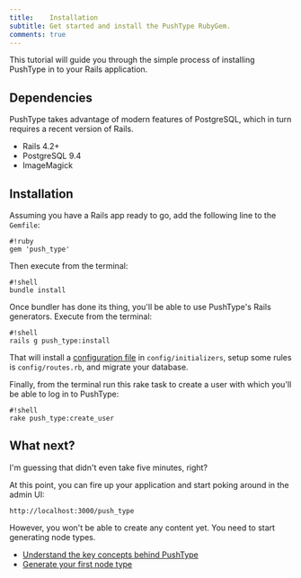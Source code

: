 ```yaml
---
title:    Installation
subtitle: Get started and install the PushType RubyGem.
comments: true
---
```


This tutorial will guide you through the simple process of installing PushType in to your Rails application.

## Dependencies

PushType takes advantage of modern features of PostgreSQL, which in turn requires a recent version of Rails.

* Rails 4.2+
* PostgreSQL 9.4
* ImageMagick

## Installation

Assuming you have a Rails app ready to go, add the following line to the `Gemfile`:

    #!ruby
    gem 'push_type'

Then execute from the terminal:

    #!shell
    bundle install

Once bundler has done its thing, you'll be able to use PushType's Rails generators. Execute from the terminal:

    #!shell
    rails g push_type:install

That will install a [configuration file](/docs/configuration) in `config/initializers`, setup some rules is `config/routes.rb`, and migrate your database.

Finally, from the terminal run this rake task to create a user with which you'll be able to log in to PushType:

    #!shell
    rake push_type:create_user

## What next?

I'm guessing that didn't even take five minutes, right?

At this point, you can fire up your application and start poking around in the admin UI:

    http://localhost:3000/push_type

However, you won't be able to create any content yet. You need to start generating node types.

* [Understand the key concepts behind PushType](/docs/key-concepts)
* [Generate your first node type](/docs/nodes)